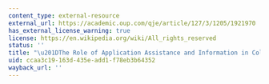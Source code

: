 ```yaml
---
content_type: external-resource
external_url: https://academic.oup.com/qje/article/127/3/1205/1921970
has_external_license_warning: true
license: https://en.wikipedia.org/wiki/All_rights_reserved
status: ''
title: "\u201DThe Role of Application Assistance and Information in College Decisions.\u201D"
uid: ccaa3c19-163d-435e-add1-f78eb3b64352
wayback_url: ''
---
```

